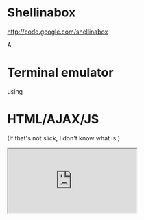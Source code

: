 # Shellinabox
http://code.google.com/shellinabox


A
# Terminal emulator
using
# HTML/AJAX/JS
(If that's not slick, I don't know what is.)


<iframe src="http://localhost:4101"></iframe>
